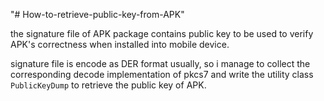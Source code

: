 "# How-to-retrieve-public-key-from-APK" 

the signature file of APK package contains public key to be used to verify APK's correctness  when installed into mobile device. 

signature file is encode as DER format usually, so i manage to collect the corresponding decode implementation of pkcs7 and write the utility class `PublicKeyDump` to retrieve the public key of APK.
